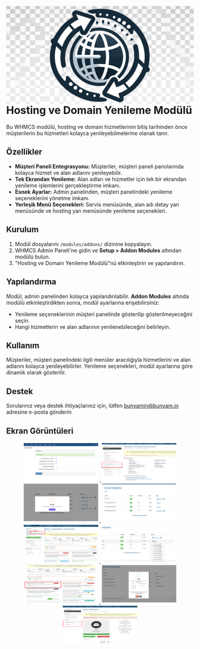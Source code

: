 <img src="modules/addons/logo.png" align="right" />

# Hosting ve Domain Yenileme Modülü

Bu WHMCS modülü, hosting ve domain hizmetlerinin bitiş tarihinden önce müşterilerin bu hizmetleri kolayca yenileyebilmelerine olanak tanır.

## Özellikler

- **Müşteri Paneli Entegrasyonu:** Müşteriler, müşteri paneli panolarında kolayca hizmet ve alan adlarını yenileyebilir.
- **Tek Ekrandan Yenileme:** Alan adları ve hizmetler için tek bir ekrandan yenileme işlemlerini gerçekleştirme imkanı.
- **Esnek Ayarlar:** Admin panelinden, müşteri panelindeki yenileme seçeneklerini yönetme imkanı.
- **Yerleşik Menü Seçenekleri:** Servis menüsünde, alan adı detay yan menüsünde ve hosting yan menüsünde yenileme seçenekleri.

## Kurulum

1. Modül dosyalarını `/modules/addons/` dizinine kopyalayın.
2. WHMCS Admin Paneli'ne gidin ve **Setup > Addon Modules** altından modülü bulun.
3. "Hosting ve Domain Yenileme Modülü"nü etkinleştirin ve yapılandırın.

## Yapılandırma

Modül, admin panelinden kolayca yapılandırılabilir. **Addon Modules** altında modülü etkinleştirdikten sonra, modül ayarlarına erişebilirsiniz:

- Yenileme seçeneklerinin müşteri panelinde gösterilip gösterilmeyeceğini seçin.
- Hangi hizmetlerin ve alan adlarının yenilenebileceğini belirleyin.

## Kullanım

Müşteriler, müşteri panelindeki ilgili menüler aracılığıyla hizmetlerini ve alan adlarını kolayca yenileyebilirler. Yenileme seçenekleri, modül ayarlarına göre dinamik olarak gösterilir.

## Destek

Sorularınız veya destek ihtiyaçlarınız için, lütfen [bunyamin@bunyam.in](mailto:bunyamin@bunyam.in) adresine e-posta gönderin

## Ekran Görüntüleri

<div align="center">  
<a href="screenshots/admin.png" target="_blank">                  
<img src="screenshots/admin.png"                   style="width: 200px;height: 100px;margin:3px;"  />
</a>
<a href="screenshots/client_domain.png" target="_blank">
<img src="screenshots/client_domain.png"           style="width: 200px;height: 100px;margin:3px;"  />
</a>
<a href="screenshots/client_invoice.png" target="_blank">
<img src="screenshots/client_invoice.png"          style="width: 200px;height: 100px;margin:3px;"  />
</a>
<a href="screenshots/client_module.png" target="_blank">
<img src="screenshots/client_module.png"           style="width: 200px;height: 100px;margin:3px;"  />
</a>
<a href="screenshots/client_navbar.png" target="_blank">
<img src="screenshots/client_navbar.png"           style="width: 200px;height: 100px;margin:3px;"  />
</a>
<a href="screenshots/client_options.png" target="_blank">
<img src="screenshots/client_options.png"          style="width: 200px;height: 100px;margin:3px;"  />
</a>
<a href="screenshots/client_panel.png" target="_blank">
<img src="screenshots/client_panel.png"            style="width: 200px;height: 100px;margin:3px;"  />
</a>
<a href="screenshots/client_renew_warning.png" target="_blank">
<img src="screenshots/client_renew_warning.png"    style="width: 200px;height: 100px;margin:3px;"  />
</a>
<a href="screenshots/client_service.png" target="_blank">
<img src="screenshots/client_service.png"          style="width: 200px;height: 100px;margin:3px;"  />
</a>
</div>
